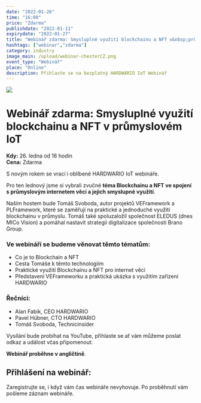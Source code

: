 ```yaml
---
date: "2022-01-26"
time: "16:00"
price: "Zdarma"
publishdate: "2022-01-11"
expirydate: "2022-01-27"
title: "Webinář zdarma: Smysluplné využití blockchainu a NFT v&nbsp;průmyslovém IoT"
hashtags: ["webinar","zdarma"]
category: industry
image_main: /upload/webinar-chesterCZ.png
event_type: "Webinář"
place: "Online"
description: Přihlaste se na bezplatný HARDWARIO IoT Webinář
---
```


<div class = "row">
<div class = "col pr-30 font-17 font-lnh30">
<img class = "w-100" src = "/upload/webinar-blockchain.png"/>
 <h1 class="font-weight-black font-36 font-md-46 pb-20 pb-md-30 font-md-lnh48 d-none" style = "">Webinář zdarma: Smysluplné využití blockchainu a NFT v&nbsp;průmyslovém IoT</h1>

<p class = "pt-15 pb-15">
<strong>Kdy:</strong> 26. ledna od 16 hodin<br/>
<strong>Cena:</strong> Zdarma</p>

<p class = "pb-15">S novým rokem se vrací i oblíbené HARDWARIO IoT webináře.</p>

<p class = "pb-25">Pro ten lednový jsme si vybrali zvučné <strong>téma Blockchainu a NFT ve spojení s průmyslovým internetem věcí a jejich smyslupné využití</strong>.</p> 

<p class = "pb-25">Naším hostem bude Tomáš Svoboda, autor projektů VEFramework a PLFramework, které se zaměřují na praktické a jednoduché využití blockchainu v průmyslu. Tomáš také spoluzaložil společnost ELEDUS (dnes MICo Vision) a pomáhal nastavit strategii digitalizace společnosti Brano Group.</p>

<h3 class = "font-weight-bold font-20 pb-10">Ve webináří se budeme věnovat těmto tématům:</h3>
<ul class = "pb-15">
<li class = "pb-0">Co je to Blockchain a NFT</li>
<li class = "pb-0">Cesta Tomáše k těmto technologiím</li>
<li class = "pb-0">Praktické využití Blockchainu a NFT pro internet věcí</li>
<li class = "pb-0">Představení VEFrameworku a praktická ukázka s využitím zařízení HARDWARIO</li>
</ul>

<h3 class = "font-weight-bold font-20 pb-10">Řečníci:</h3>
<ul class = "pb-15">
<li class = "pb-0">Alan Fabik, CEO HARDWARIO</li>
<li class = "pb-0">Pavel Hübner, CTO HARDWARIO</li>
<li class = "pb-0">Tomáš Svoboda, Technicinsider</li>
</ul>

<p>Vysílání bude probíhat na YouTube, přihlaste se ať vám můžeme poslat odkaz a událost včas připomenout.</p>
<p><strong>Webinář proběhne v angličtině</strong>.</p>

</div>
<div class = "col-12 col-md-5">
<div class = "px-10 py-20 mb-20 shadow">
<h2 class = "font-weight-black font-24 font-md-24 mb-20">Přihlášení na webinář:</h2>
<script charset="utf-8" type="text/javascript" src="//js.hsforms.net/forms/shell.js"></script>
<script>
jQuery(window).scroll(function() {
if (!jQuery('.hbspt-form').length) {
hbspt.forms.create({
    portalId: "5453210",
    formId: "53aca11d-17b5-4749-8b36-5f17a7a5bc51"
});
}
});
</script>
<p class = "font-14 font-lnh16">Zaregistrujte se, i když vám čas webináře nevyhovuje. Po proběhnutí vám pošleme záznam webináře.</p>
</div>
</div>
</div>
